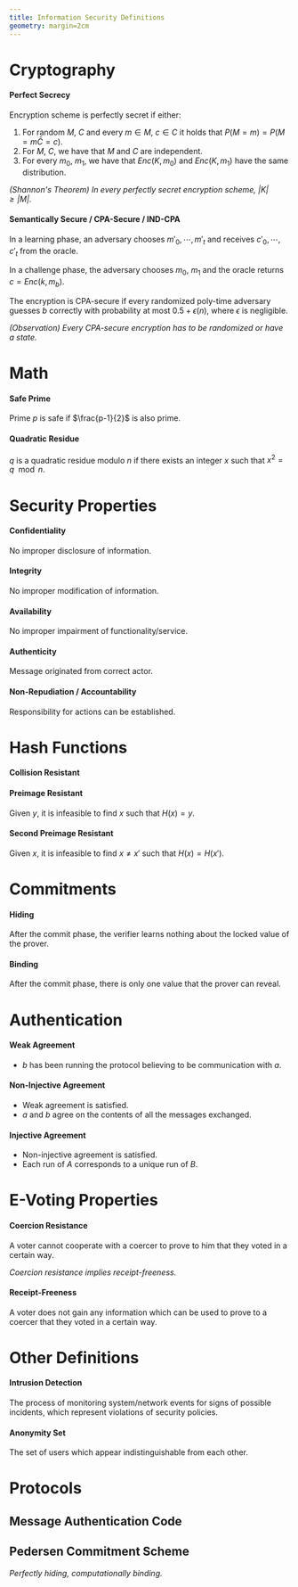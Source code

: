 ```yaml
---
title: Information Security Definitions
geometry: margin=2cm
---
```


# Cryptography

#### Perfect Secrecy

Encryption scheme is perfectly secret if either:

1. For random $M$, $C$ and every $m \in M$, $c \in C$ it holds that $P(M = m) = P(M = m \bar C = c)$.
2. For $M$, $C$, we have that $M$ and $C$ are independent.
3. For every $m_0$, $m_1$, we have that $Enc(K, m_0)$ and $Enc(K, m_1)$ have the same distribution.

*(Shannon's Theorem) In every perfectly secret encryption scheme, $|K| \geq |M|$.*

#### Semantically Secure / CPA-Secure / IND-CPA

In a learning phase, an adversary chooses $m'_0, \cdots, m'_t$ and receives $c'_0, \cdots, c'_t$ from the oracle.

In a challenge phase, the adversary chooses $m_0$, $m_1$ and the oracle returns $c = Enc(k, m_b)$.

The encryption is CPA-secure if every randomized poly-time adversary guesses $b$ correctly with probability at most $0.5 + \epsilon(n)$, where $\epsilon$ is negligible.

*(Observation) Every CPA-secure encryption has to be randomized or have a state.*

# Math

#### Safe Prime

Prime $p$ is safe if $\frac{p-1}{2}$ is also prime.

#### Quadratic Residue

$q$ is a quadratic residue modulo $n$ if there exists an integer $x$ such that $x^2 = q \mod n$.

# Security Properties

#### Confidentiality

No improper disclosure of information.

#### Integrity

No improper modification of information.

#### Availability

No improper impairment of functionality/service.

#### Authenticity

Message originated from correct actor.

#### Non-Repudiation / Accountability

Responsibility for actions can be established.

# Hash Functions

#### Collision Resistant

#### Preimage Resistant

Given $y$, it is infeasible to find $x$ such that $H(x) = y$.

#### Second Preimage Resistant

Given $x$, it is infeasible to find $x \neq x'$ such that $H(x) = H(x')$.

# Commitments

#### Hiding

After the commit phase, the verifier learns nothing about the locked value of the prover.

#### Binding

After the commit phase, there is only one value that the prover can reveal.

# Authentication

#### Weak Agreement

* $b$ has been running the protocol believing to be communication with $a$.

#### Non-Injective Agreement

* Weak agreement is satisfied.
* $a$ and $b$ agree on the contents of all the messages exchanged.

#### Injective Agreement

* Non-injective agreement is satisfied.
* Each run of $A$ corresponds to a unique run of $B$.

# E-Voting Properties

#### Coercion Resistance

A voter cannot cooperate with a coercer to prove to him that they voted in a certain way.

*Coercion resistance implies receipt-freeness.*

#### Receipt-Freeness

A voter does not gain any information which can be used to prove to a coercer that they voted in a certain way.

# Other Definitions

#### Intrusion Detection

The process of monitoring system/network events for signs of possible incidents, which represent violations of security policies.

#### Anonymity Set

The set of users which appear indistinguishable from each other.

# Protocols

## Message Authentication Code

## Pedersen Commitment Scheme

*Perfectly hiding, computationally binding.*
